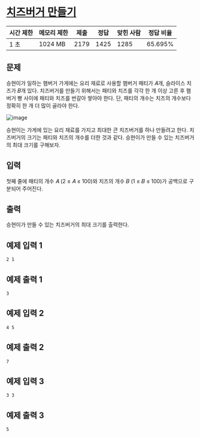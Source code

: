# [치즈버거 만들기](https://www.acmicpc.net/problem/30017)

| 시간 제한 | 메모리 제한 | 제출 | 정답 | 맞힌 사람 | 정답 비율 |
| --- | --- | --- | --- | --- | --- |
| 1 초 | 1024 MB | 2179 | 1425 | 1285 | 65.695% |

## 문제

승현이가 일하는 햄버거 가게에는 요리 재료로 사용할 햄버거 패티가 𝐴개, 슬라이스 치즈가 𝐵개 있다. 치즈버거를 만들기 위해서는 패티와 치즈를 각각 한 개 이상 고른 후 햄버거 빵 사이에 패티와 치즈를 번갈아 쌓아야 한다. 단, 패티의 개수는 치즈의 개수보다 정확히 한 개 더 많이 골라야 한다.

![image](https://upload.acmicpc.net/4cc67b19-743a-4303-98d8-bdd1f0d0ca56/-/preview/)

승현이는 가게에 있는 요리 재료를 가지고 최대한 큰 치즈버거를 하나 만들려고 한다. 치즈버거의 크기는 패티와 치즈의 개수를 더한 것과 같다. 승현이가 만들 수 있는 치즈버거의 최대 크기를 구해보자.

## 입력

첫째 줄에 패티의 개수 𝐴 (2 ≤ 𝐴 ≤ 100)와 치즈의 개수 𝐵 (1 ≤ 𝐵 ≤ 100)가 공백으로 구분되어 주어진다.

## 출력

승현이가 만들 수 있는 치즈버거의 최대 크기를 출력한다.

## 예제 입력 1

```
2 1

```

## 예제 출력 1

```
3

```

## 예제 입력 2

```
4 5

```

## 예제 출력 2

```
7

```

## 예제 입력 3

```
3 3

```

## 예제 출력 3

```
5
```
